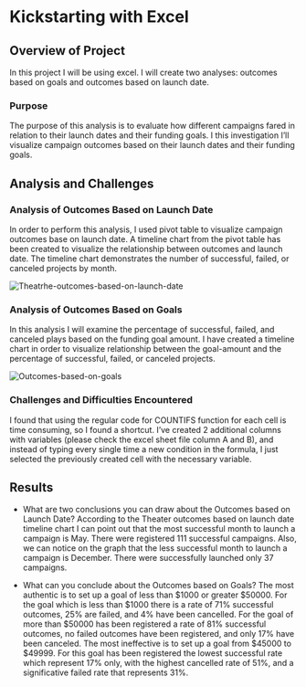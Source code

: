# Kickstarting with Excel

## Overview of Project
In this project I will be using excel. I will create two analyses: outcomes based on goals and outcomes based on launch date.

### Purpose
The purpose of this analysis is to evaluate how different campaigns fared in relation to their launch dates and their funding goals. I this investigation I’ll visualize campaign outcomes based on their launch dates and their funding goals. 

## Analysis and Challenges

### Analysis of Outcomes Based on Launch Date
In order to perform this analysis, I used pivot table to visualize campaign outcomes base on launch date. A timeline chart from the pivot table has been created to visualize the relationship between outcomes and launch date. The timeline chart demonstrates the number of successful, failed, or canceled projects by month.

<img src="https://i.ibb.co/jhNB4C6/Theatrhe-outcomes-based-on-launch-date.png" alt="Theatrhe-outcomes-based-on-launch-date" border="0">

### Analysis of Outcomes Based on Goals
In this analysis I will examine the percentage of successful, failed, and canceled plays based on the funding goal amount. I have created a timeline chart in order to visualize relationship between the goal-amount and the percentage of successful, failed, or canceled projects. 

<img src="https://i.ibb.co/30BNQch/Outcomes-based-on-goals.png" alt="Outcomes-based-on-goals" border="0">

### Challenges and Difficulties Encountered
I found that using the regular code for COUNTIFS function for each cell is time consuming, so I found a shortcut. I’ve created 2 additional columns with variables (please check the excel sheet file column A and B), and instead of typing every single time a new condition in the formula, I just selected the previously created cell with the necessary variable. 

## Results

- What are two conclusions you can draw about the Outcomes based on Launch Date?
According to the Theater outcomes based on launch date timeline chart I can point out that the most successful month to launch a campaign is May. There were registered 111 successful campaigns. Also, we can notice on the graph that the less successful month to launch a campaign is December. There were successfully launched only 37 campaigns. 

- What can you conclude about the Outcomes based on Goals?
The most authentic is to set up a goal of less than $1000 or greater $50000. For the goal which is less than $1000 there is a rate of 71% successful outcomes, 25% are failed, and 4% have been cancelled. For the goal of more than $50000 has been registered a rate of 81% successful outcomes, no failed outcomes have been registered, and only 17% have been canceled. The most ineffective is to set up a goal from $45000 to $49999. For this goal has been registered the lowest successful rate which represent 17% only, with the highest cancelled rate of 51%, and a significative failed rate that represents 31%.
